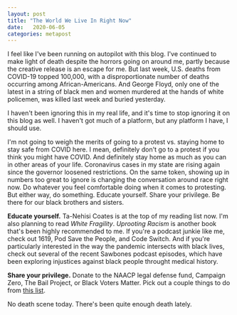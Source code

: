 ```yaml
---
layout: post
title: "The World We Live In Right Now"
date:   2020-06-05
categories: metapost
---
```

I feel like I've been running on autopilot with this blog. I've continued to make light of death despite the horrors going on around me, partly because the creative release is an escape for me. But last week, U.S. deaths from COVID-19 topped 100,000, with a disproportionate number of deaths occurring among African-Americans. And George Floyd, only one of the latest in a string of black men and women murdered at the hands of white policemen, was killed last week and buried yesterday.

I haven't been ignoring this in my real life, and it's time to stop ignoring it on this blog as well. I haven't got much of a platform, but any platform I have, I should use.

I'm not going to weigh the merits of going to a protest vs. staying home to stay safe from COVID here. I mean, definitely don't go to a protest if you think you might have COVID. And definitely stay home as much as you can in other areas of your life. Coronavirus cases in my state are rising again since the governor loosened restrictions. On the same token, showing up in numbers too great to ignore is changing the conversation around race right now. Do whatever you feel comfortable doing when it comes to protesting. But either way, do something. Educate yourself. Share your privilege. Be there for our black brothers and sisters.

**Educate yourself.** Ta-Nehisi Coates is at the top of my reading list now. I'm also planning to read _White Fragility_. _Uprooting Racism_ is another book that's been highly recommended to me. If you're a podcast junkie like me, check out 1619, Pod Save the People, and Code Switch. And if you're particularly interested in the way the pandemic intersects with black lives, check out several of the recent Sawbones podcast episodes, which have been exploring injustices against black people throught medical history.

**Share your privilege.** Donate to the NAACP legal defense fund, Campaign Zero, The Bail Project, or Black Voters Matter. Pick out a couple things to do from [this list](https://medium.com/equality-includes-you/what-white-people-can-do-for-racial-justice-f2d18b0e0234).

No death scene today. There's been quite enough death lately.
